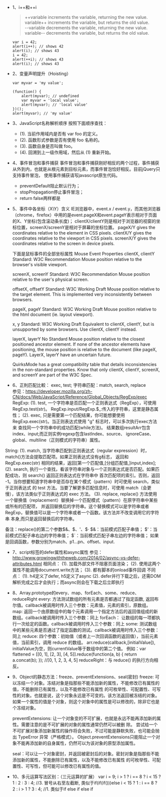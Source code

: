 * 1、i++和++i
    > ++variable increments the variable, returning the new value.  
    > variable++ increments the variable, but returns the old value.  
    > --variable decrements the variable, returning the new value.  
    > variable-- decrements the variable, but returns the old value.  

    ```
    var i = 42;
    alert(i++); // shows 42
    alert(i); // shows 43
    i = 42;
    alert(++i); // shows 43
    alert(i); // shows 43
    ```


* 2、变量声明提升（Hoisting）
    ```
    var myvar = 'my value';  
    
    (function() {  
        alert(myvar); // undefined  
        var myvar = 'local value';  
        alert(myvar); // 'local value'
    })(); 
    alert(myvar); // 'my value'
    ```

* 3、JavaScript名称解析顺序
    按照下面顺序查找：  
    
    - (1). 当前作用域内是否有 var foo 的定义。  
    - (2). 函数形式参数是否有使用 foo 名称的。  
    - (3). 函数自身是否叫做 foo。  
    - (4). 回溯到上一级作用域，然后从 (1) 重新开始。  


* 4、事件冒泡和事件捕获
    事件冒泡和事件捕获刚好相反的两个过程，事件捕获从外到内，也就是从根元素到目标元素，而事件冒泡恰好相反。目前jQuery只支持事件冒泡，
    使用事件捕获请写javascript原生代码。  
     
    - preventDefault阻止默认行为；
    - stopPropagation停止事件冒泡；
    - return false两样都是

* 5、事件中各坐标（X\Y）含义
    IE浏览器中，event.x / event.y，而其他浏览器（chrome，firefox）中用的是event.pageX和event.pageY表示相对于页面的X、Y坐标(包含滚动条长度)；
    clientX/clientY则是相对于浏览器的视窗的坐标位置，screenX/screenY是相对于屏幕的坐标位置。
    pageX/Y gives the coordinates relative to the <html> element in CSS pixels.
    clientX/Y gives the coordinates relative to the viewport in CSS pixels.
    screenX/Y gives the coordinates relative to the screen in device pixels.
    
    下面是鼠标事件的全部坐标属性
    Mouse Event Properties
    clientX, clientY
    Standard: W3C Recommendation
    Mouse position relative to the browser's visible viewport.
    
    screenX, screenY
    Standard: W3C Recommendation
    Mouse position relative to the user's physical screen.
    
    offsetX, offsetY
    Standard: W3C Working Draft
    Mouse position relative to the target element. This is implemented very inconsistently between browsers.
    
    pageX, pageY
    Standard: W3C Working Draft
    Mouse position relative to the html document (ie. layout viewport).
    
    x, y
    Standard: W3C Working Draft
    Equivalent to clientX, clientY, but is unsupported by some browsers. Use clientX, clientY instead.
    
    layerX, layerY
    No Standard
    Mouse position relative to the closest positioned ancestor element. If none of the ancestor elements have positioning, 
    the mouse position is relative to the document (like pageX, pageY). LayerX, layerY have an uncertain future.
    
    QuirksMode has a great compatibility table that details inconsistencies in the non-standard properties.
    Know that only clientX, clientY, screenX, and screenY are part of the W3C Spec.

* 6、正則匹配比較： exec, test;  字符串匹配：match, search, replace  
    参见：https://developer.mozilla.org/zh-CN/docs/Web/JavaScript/Reference/Global_Objects/RegExp/exec
 RegExp:
 (1). test, 一个字符串是否匹配一个正则表达式（RegExp），可使用 RegExp.test(str)。 RegExp.input/RegExp.$_:传入的字符串，这里是静态属性；
 (2). exec, 只是需要第一个匹配结果，你可能想要使用 RegExp.exec(str)。当正则表达式使用 "g" 标志时，可以多次执行exec方法来
 查找同一个字符串中的成功匹配(while方法)。 结果数组resultArr包含index、input;而正则实例regexp包含lastIndex、source、
 ignoreCase、global、multiline（正则模式的字符串）属性。
 
 String: 
 (1). match, 当字符串匹配到正则表达式（regular expression）时，match()方法会提取匹配项。如果正则表达式没有g标志，
 返回和 RegExp.exec(str) 相同的结果，返回[第一个匹配值,[分组匹配值,]input,index];
 (2). search, 执行一个查找，看该字符串对象与一个正则表达式是否匹配。如果匹配成功，则 search() 返回正则表达式在字符串中
 首次匹配项的索引。否则，返回 -1。当你想要知道字符串中是否存在某个模式（pattern）时可使用 search，类似于正则表达式
 的 test 方法。当要了解更多匹配信息时，可使用 match（会更慢），该方法类似于正则表达式的 exec 方法。
 (3). replace, replace() 方法使用一个替换值（replacement）替换掉一个匹配模式（pattern）在原字符串中某些或所有的匹配项，
 并返回替换后的字符串。这个替换模式可以是字符串或者 RegExp，替换值可以是一个字符串或者一个函数。该方法并不改变调用它的字符串  本身,而只是返回替换后的字符串。
 
 备注：replace()的第二个参数$&、$$、$'、$·
    $&：当前模式匹配子串值；
    $'：当前模式匹配子串右边的字符串值；
    $`：当前模式匹配子串左边的字符串值；
    如果是回调函数，参数分别为match、p1...pn、offset、input.

* 7、script标签的defer属性和async属性
    参见：http://www.growingwiththeweb.com/2014/02/async-vs-defer-attributes.html
    相同点：
    (1). 加载外部文件不阻塞页面渲染；
    (2). 使用这两个属性不能调用document.write方法；
    (3). 都有脚本的onload事件回调
    不同点：
    (1). h4定义了defer, h5定义了async
    (2). defer并行下载之后，还需DOM解析完成之后才会执行；而async则会在下载之后立即执行

* 8、Array.prototype的every、map、forEach、some、reduce、reduceRight
    every: 方法测试数组的所有元素是否都通过了指定函数, 返回布尔值。callback被调用时传入三个参数：元素值，元素的索引，原数组。
    map: 返回一个由原数组中的每个元素调用一个指定方法后的返回值组成的新数组。callback被调用时传入三个参数：同上
    forEach： 让数组的每一项都执行一次给定的函数。callback被调用时传入三个参数：同上
    some: 测试数组中的某些元素是否通过了指定函数的测试。callback被调用时传入三个参数：同上
    reduce: 四个参数：初始值（或者上一次回调函数的返回值），当前元素值，当前索引，调用 reduce 的数组。
        arr.reduce(callback,[initialValue]), initialValue为空，则currentValue等于数组中的第二个值。
        例如：var flattened = [[0, 1], [2, 3], [4, 5]].reduce(function(a, b) {
            return a.concat(b);
        }); //[0, 1, 2, 3, 4, 5]
    reduceRight：与 reduce() 的执行方向相反。

* 9、Object的静态方法：freeze、preventExtensions、seal(密封)
    freeze: 可以冻结一个对象。冻结对象是指那些不能添加新的属性，不能修改已有属性的值，不能删除已有属性，以及不能修改已有属性
    的可枚举性、可配置性、可写性的对象。也就是说，这个对象永远是不可变的。该方法返回被冻结的对象。
    如果一个属性的值是个对象，则这个对象中的属性是可以修改的，除非它也是个冻结对象。
    
    preventExtensions: 让一个对象变的不可扩展，也就是永远不能再添加新的属性。需要注意的是不可扩展的对象的属性通常仍然可以被删     除。
    尝试给一个不可扩展对象添加新属性的操作将会失败，不过可能是静默失败，也可能会抛出 TypeError 异常（严格模式）。
    Object.preventExtensions只能阻止一个对象不能再添加新的自身属性，仍然可以为该对象的原型添加属性。
    
    seal：可以让一个对象密封，并返回被密封后的对象。密封对象是指那些不能添加新的属性，不能删除已有属性，以及不能修改已有属性
    的可枚举性、可配置性、可写性，但可能可以修改已有属性的值。

* 10、多元运算写法区别：（三元运算的扩展）
    var i = 9; 
    i > 1 ? i == 8 ? i < 15 ? 1 : 2 : 3 : 4;   //3. 冒号从右至左截断, 类似于if(if(if()))else
    i < 15 ? 1 : i == 8 ? 2 : i > 1 ? 3 : 4;    //1. 类似于if else if else if
